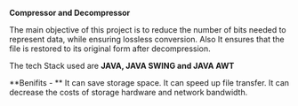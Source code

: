 **Compressor and Decompressor**

The main objective of this project is to reduce the number of bits needed to represent data, while ensuring lossless conversion. Also It ensures that the file is restored to its original form after decompression.

The tech Stack used are **JAVA, JAVA SWING and JAVA AWT**

**Benifits - **
It can save storage space.
It can speed up file transfer.
It can decrease the costs of storage hardware and network bandwidth.
